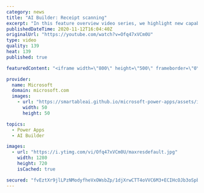 ```yaml
---
category: news
title: "AI Builder: Receipt scanning"
excerpt: "In this feature overview video series, we highlight new capabilities included in the latest update to AI Builder.  Receipt scanning is a new AI Builder feature that processes receipts to identify and extract information. The AI model identifies receipt data, merchant information, total price, and taxes"
publishedDateTime: 2020-11-12T16:04:40Z
originalUrl: "https://youtube.com/watch?v=Ofq47xVCm0U"
type: video
quality: 139
heat: 139
published: true

featuredContent: "<iframe width=\"800\" height=\"500\" frameborder=\"0\" src=\"https://www.youtube.com/embed/Ofq47xVCm0U\" allow=\"accelerometer; autoplay; encrypted-media; gyroscope; picture-in-picture\" allowfullscreen></iframe>"

provider:
  name: Microsoft
  domain: microsoft.com
  images:
    - url: "https://smartableai.github.io/microsoft-power-apps/assets/images/organizations/microsoft.com-50x50.jpg"
      width: 50
      height: 50

topics:
  - Power Apps
  - AI Builder

images:
  - url: "https://i.ytimg.com/vi/Ofq47xVCm0U/maxresdefault.jpg"
    width: 1280
    height: 720
    isCached: true

secured: "fvEztXr9jlLPzNModyfheVxOWsbZp/1djXrwCTT4oVVC6M3+ECIHcOJb3oSpbuqvrnpb2dT+fKkgLLt6iuxLZMuZe1QJomLII7V8zBZcuGPknn8TqBeF2Sq115r2u9Vd3JTRWO0mUoG+E3yImzbVpLfSdTenaJq32gU2xSKp3mJxbk3qtQwzupTACCCw4dmLeVAXwvRpk3G6N56TK6Z/plRQC10lMNHu+JGM9kXtrbUwxCNJv3EfazjjwjdlW3/kx+EjG9yi1SaFs8DkSKE+9KToGrwraUn4jS8wZk+LkadsseDCgr/oDB90SlFEqMW2unW3xPnWjEf+U3JwS2ba2ynX95iG8pAFKSFVbD0d6cch2HAqWgQUqK3gYbrbZcwBgQfFSoaqyTibhwVbQQc5LpNjiV75CMnW+WQodAjRrNo=;ME1oV7KAwEI2HZVLJwXlvA=="
---
```


